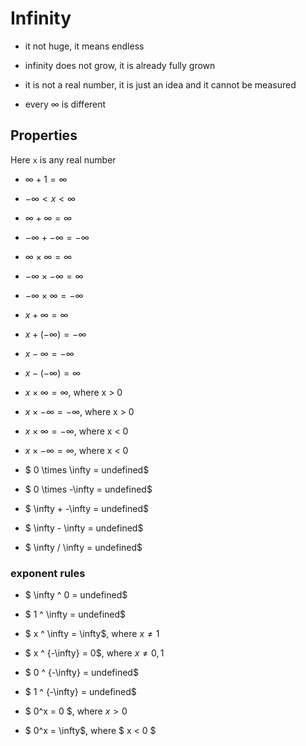 # Infinity

* it not huge, it means endless

* infinity does not grow, it is already fully grown

* it is not a real number, it is just an idea and it cannot be measured

* every $\infty$ is different

## Properties

Here `x` is any real number

* $\infty + 1 = \infty$

* $-\infty < x < \infty$

* $\infty + \infty = \infty$

* $-\infty + -\infty = -\infty$

* $\infty \times \infty = \infty$

* $-\infty \times -\infty = \infty$

* $-\infty \times \infty = -\infty$

* $x + \infty = \infty$

* $x + (-\infty) = -\infty$

* $x -\infty = -\infty$

* $x - (-\infty) = \infty$

* $x \times \infty = \infty$, where x > 0

* $x \times -\infty = -\infty$, where x > 0

* $x \times \infty = -\infty$, where x < 0

* $x \times -\infty = \infty$, where x < 0

* $ 0 \times \infty = undefined$

* $ 0 \times -\infty = undefined$

* $ \infty + -\infty = undefined$

* $ \infty - \infty = undefined$

* $ \infty / \infty = undefined$

### exponent rules

* $ \infty ^ 0 = undefined$

* $ 1 ^ \infty = undefined$

* $ x ^ \infty = \infty$, where $x \not= 1$

* $ x ^ {-\infty} = 0$, where $x \not= {0,1}$

* $ 0 ^ {-\infty} = undefined$

* $ 1 ^ {-\infty} = undefined$

* $ 0^x = 0 $, where $x > 0$

* $ 0^x = \infty$, where $ x < 0 $

